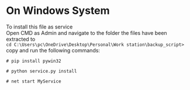 # On Windows System
To install this file as service <br>
Open CMD as Admin and navigate to the folder the files have been extracted to <br>
```cd C:\Users\pc\OneDrive\Desktop\Personal\Work station\backup_script> ```
copy and run the following commands:


```
# pip install pywin32 

# python service.py install

# net start MyService
```
